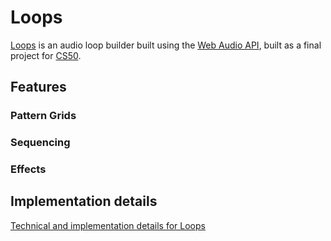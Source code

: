 # Loops

[Loops](./) is an audio loop builder built using the [Web Audio API][api], built as a final project for [CS50][cs50].

## Features

### Pattern Grids

### Sequencing

### Effects

## Implementation details

[Technical and implementation details for Loops](design.html)



[cs50]: http://cs50.net
[api]: https://dvcs.w3.org/hg/audio/raw-file/tip/webaudio/specification.html
[ruffrider]: http://www.michaelkingston.fi/kingstondrums/ruffrider.html